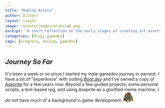 ```yaml
---
title: "Making Assets"
author: Zilharr
layout: single
image: /assets/images/bruhcrab.png
excerpt: "A short reflection on the early stages of creating art assets for my game."
categories: [blog, gamedev]
tags: [progress, devlog, gamedev]
---
```


## *Journey So Far*

It's been a week or so since I started my indie gamedev journey in earnest. I have a bit of "experience" with
coding [Boot.dev](https://www.boot.dev/) and I've owned a copy of [Aseprite](https://www.aseprite.org/) for
a few years now. Beyond a few guided projects, some personal scripts, a text-based rpg, and using Aseprite
as a glorified meme machine, I do not have much of a background in game development. <img src="/assets/images/bruhcrab.png" alt="bruh-crab" width="32" height="32" />

